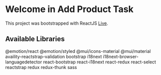 # Welcome in Add Product Task

This project was bootstrapped with ReactJS [Live](https://add-product-task.vercel.app/).

## Available Libraries

@emotion/react
@emotion/styled
@mui/icons-material
@mui/material
availity-reactstrap-validation
bootstrap
i18next
i18next-browser-languagedetector
react-bootstrap
react-i18next
react-redux
react-select
reactstrap
redux
redux-thunk
sass
